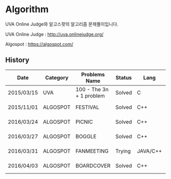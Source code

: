 # Algorithm

UVA Online Judge와 알고스팟의 알고리즘 문제풀이입니다.

UVA Online Judge : http://uva.onlinejudge.org/

Algospot         : https://algospot.com/


## History

|Date | Category | Problems Name | Status | Lang | Try     | Link   |
|-----|----------|---------------|--------|------|---------|--------|
2015/03/15| UVA       | 100 - The 3n + 1 problem | Solved | C        | 1  | [Click Here!!](https://uva.onlinejudge.org/index.php?option=com_onlinejudge&Itemid=8&category=3&page=show_problem&problem=36) |
2015/11/01| ALGOSPOT  | FESTIVAL                 | Solved | C++      | 13 | [Click Here!!](https://algospot.com/judge/problem/read/FESTIVAL)   |
2016/03/24| ALGOSPOT  | PICNIC                   | Solved | C++      | 1  | [Click Here!!](https://algospot.com/judge/problem/read/PICNIC)     |
2016/03/27| ALGOSPOT  | BOGGLE                   | Solved | C++      | 3  | [Click Here!!](https://algospot.com/judge/problem/read/BOGGLE)     |
2016/03/31| ALGOSPOT  | FANMEETING               | Trying | JAVA/C++ | 2  | [Click Here!!](https://algospot.com/judge/problem/read/FANMEETING) |
2016/04/03| ALGOSPOT  | BOARDCOVER               | Solved | C++      | 1  | [Click Here!!](https://algospot.com/judge/problem/read/BOARDCOVER) |


